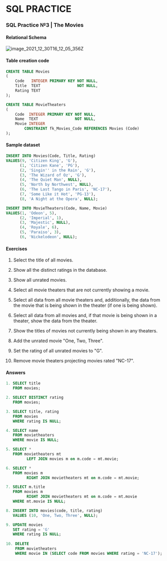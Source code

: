 # SQL PRACTICE

### SQL Practice №3 | The Movies

#### Relational Schema

![image_2021_12_30T16_12_05_356Z](https://user-images.githubusercontent.com/78149480/148116011-42c028cd-3093-4279-9618-9ecd18ef07f8.png)

#### Table creation code

``` sql
CREATE TABLE Movies
(
    Code   INTEGER PRIMARY KEY NOT NULL,
    Title  TEXT                NOT NULL,
    Rating TEXT
);

CREATE TABLE MovieTheaters
(
    Code  INTEGER PRIMARY KEY NOT NULL,
    Name  TEXT                NOT NULL,
    Movie INTEGER
        CONSTRAINT fk_Movies_Code REFERENCES Movies (Code)
);
 ```

#### Sample dataset

 ``` sql
INSERT INTO Movies(Code, Title, Rating)
VALUES(9, 'Citizen King', 'G'),
       (1, 'Citizen Kane', 'PG'),
       (2, 'Singin'' in the Rain', 'G'),
       (3, 'The Wizard of Oz', 'G'),
       (4, 'The Quiet Man', NULL),
       (5, 'North by Northwest', NULL),
       (6, 'The Last Tango in Paris', 'NC-17'),
       (7, 'Some Like it Hot', 'PG-13'),
       (8, 'A Night at the Opera', NULL);

INSERT INTO MovieTheaters(Code, Name, Movie)
VALUES(1, 'Odeon', 5),
       (2, 'Imperial', 1),
       (3, 'Majestic', NULL),
       (4, 'Royale', 6),
       (5, 'Paraiso', 3),
       (6, 'Nickelodeon', NULL);
 ```

#### Exercises

1. Select the title of all movies.

2. Show all the distinct ratings in the database.

3. Show all unrated movies.

4. Select all movie theaters that are not currently showing a movie.

5. Select all data from all movie theaters and, additionally, the data from the movie that is being shown in the theater (if one is being shown).

6. Select all data from all movies and, if that movie is being shown in a theater, show the data from the theater.

7. Show the titles of movies not currently being shown in any theaters.

8. Add the unrated movie "One, Two, Three".

9. Set the rating of all unrated movies to "G".

10. Remove movie theaters projecting movies rated "NC-17".

#### Answers

``` sql
1. SELECT title
   FROM movies;

2. SELECT DISTINCT rating
   FROM movies;

3. SELECT title, rating
   FROM movies
   WHERE rating IS NULL;

4. SELECT name
   FROM movietheaters
   WHERE movie IS NULL;

5. SELECT *
   FROM movietheaters mt
         LEFT JOIN movies m on m.code = mt.movie;

6. SELECT *
   FROM movies m
         RIGHT JOIN movietheaters mt on m.code = mt.movie;

7. SELECT m.title
   FROM movies m
         RIGHT JOIN movietheaters mt on m.code = mt.movie
   WHERE mt.movie IS NULL;

8. INSERT INTO movies(code, title, rating)
   VALUES (10, 'One, Two, Three', NULL);

9. UPDATE movies
   SET rating = 'G'
   WHERE rating IS NULL;
    
10. DELETE
    FROM movietheaters
    WHERE movie IN (SELECT code FROM movies WHERE rating = 'NC-17');               
```